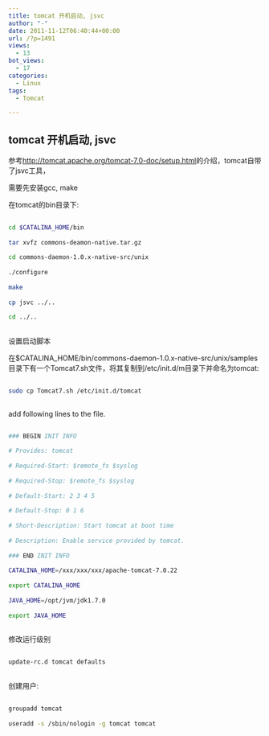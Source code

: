 ```yaml
---
title: tomcat 开机启动, jsvc
author: "-"
date: 2011-11-12T06:40:44+00:00
url: /?p=1491
views:
  - 13
bot_views:
  - 17
categories:
  - Linux
tags:
  - Tomcat

---
```

## tomcat 开机启动, jsvc
参考<http://tomcat.apache.org/tomcat-7.0-doc/setup.html>的介绍，tomcat自带了jsvc工具，

需要先安装gcc, make

在tomcat的bin目录下: 

```bash
  
cd $CATALINA_HOME/bin
  
tar xvfz commons-deamon-native.tar.gz
  
cd commons-daemon-1.0.x-native-src/unix
  
./configure
  
make
  
cp jsvc ../..
  
cd ../..
  
```

设置启动脚本

在$CATALINA_HOME/bin/commons-daemon-1.0.x-native-src/unix/samples目录下有一个Tomcat7.sh文件，将其复制到/etc/init.d/m目录下并命名为tomcat:

```bash
  
sudo cp Tomcat7.sh /etc/init.d/tomcat
  
```

add following lines to the file.

```bash
  
### BEGIN INIT INFO
  
# Provides: tomcat
  
# Required-Start: $remote_fs $syslog
  
# Required-Stop: $remote_fs $syslog
  
# Default-Start: 2 3 4 5
  
# Default-Stop: 0 1 6
  
# Short-Description: Start tomcat at boot time
  
# Description: Enable service provided by tomcat.
  
### END INIT INFO
  
CATALINA_HOME=/xxx/xxx/xxx/apache-tomcat-7.0.22
  
export CATALINA_HOME
  
JAVA_HOME=/opt/jvm/jdk1.7.0
  
export JAVA_HOME
  
```

修改运行级别

```bash
  
update-rc.d tomcat defaults
  
```

创建用户:

```bash
  
groupadd tomcat
  
useradd -s /sbin/nologin -g tomcat tomcat
  
```